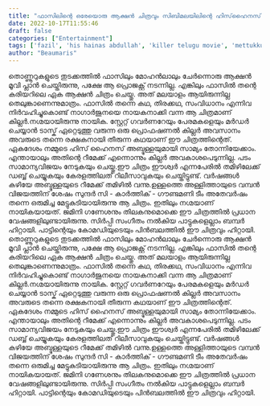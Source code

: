 ```yaml
---
title: "ഫാസിലിന്റെ ഒരേയൊരു ആക്ഷൻ ചിത്രവും സിബിമലയിലിന്റെ ഹിസ്‌ഹൈനസ് അബ്ദുള്ളയും തമ്മിലുള്ള ബന്ധം"
date: 2022-10-17T11:55:46
draft: false
categories: ["Entertainment"]
tags: ['fazil', 'his hainas abdullah', 'killer telugu movie', 'mettukkudi']
author: "Beaumaris"
---
```


<div class="xdj266r x11i5rnm xat24cr x1mh8g0r x1vvkbs x126k92a">
<div dir="auto">തൊണ്ണൂറുകളുടെ തുടക്കത്തിൽ ഫാസിലും മോഹൻലാലും ചേർന്നൊരു ആക്ഷൻ മൂവി പ്ലാൻ ചെയ്തിരുന്നു, പക്ഷേ ആ പ്രൊജക്റ്റ്‌ നടന്നില്ല. എങ്കിലും ഫാസിൽ തന്റെ കരിയറിലെ ഏക ആക്ഷൻ ചിത്രം ചെയ്തു. അത് മലയാളം ആയിരുന്നില്ല തെലുങ്കാണെന്നുമാത്രം. ഫാസിൽ തന്നെ കഥ, തിരക്കഥ, സംവിധാനം എന്നിവ നിർവഹിച്ചുകൊണ്ട് നാഗാർജുനയെ നായകനാക്കി വന്ന ആ ചിത്രമാണ് കില്ലർ.നഗ്മയായിരുന്നു നായിക. സ്റ്റേറ്റ് ഗവർണറേയും പേരമകളെയും മർഡർ ചെയ്യാൻ ടാസ്ക് ഏറ്റെടുത്തു വരുന്ന ഒരു പ്രൊഫഷണൽ കില്ലർ അവസാനം അവരുടെ തന്നെ രക്ഷകനായി തീരുന്ന കഥയാണ് ഈ ചിത്രത്തിന്റെത്. ഏകദേശം നമ്മുടെ ഹിസ് ഹൈനസ് അബ്ദുള്ളയുമായി സാമ്യം തോന്നിയേക്കാം. എന്തായാലും അതിന്റെ റീമേക്ക് എന്നൊന്നും കില്ലർ അവകാശപെടുന്നില്ല. പടം സാമാന്യവിജയം നേടുകയും ചെയ്തു.ഈ ചിത്രം ഈശ്വർ എന്നപേരിൽ തമിഴിലേക്ക് ഡബ്ബ് ചെയ്യുകയും കേരളത്തിലത് റിലീസാവുകയും ചെയ്തിട്ടുണ്ട്. വർഷങ്ങൾ കഴിയേ അബ്ദുള്ളയുടെ റീമേക്ക് തമിഴിൽ വന്നു.ഉള്ളത്തെ അള്ളിത്തായുടെ വമ്പൻ വിജയത്തിന് ശേഷം സുന്ദർ സി - കാർത്തിക് - ഗൗണ്ടമണി ടീം അതേവർഷം തന്നെ ഒരുമിച്ച മേട്ടുകുടിയായിരുന്നു ആ ചിത്രം. ഇതിലും നഗ്മയാണ് നായികയായത്. ജമിനി ഗണേശനും തിലകനുമൊക്കെ ഈ ചിത്രത്തിൽ പ്രധാന വേഷങ്ങളിലുണ്ടായിരുന്നു. സിർപ്പി സംഗീതം നൽകിയ പാട്ടുകളെല്ലാം ബമ്പർ ഹിറ്റായി. പാട്ടിന്റെയും കോമഡിയുടെയും പിൻബലത്തിൽ ഈ ചിത്രവും ഹിറ്റായി.</div>
</div>
തൊണ്ണൂറുകളുടെ തുടക്കത്തിൽ ഫാസിലും മോഹൻലാലും ചേർന്നൊരു ആക്ഷൻ മൂവി പ്ലാൻ ചെയ്തിരുന്നു, പക്ഷേ ആ പ്രൊജക്റ്റ്‌ നടന്നില്ല. എങ്കിലും ഫാസിൽ തന്റെ കരിയറിലെ ഏക ആക്ഷൻ ചിത്രം ചെയ്തു. അത് മലയാളം ആയിരുന്നില്ല തെലുങ്കാണെന്നുമാത്രം. ഫാസിൽ തന്നെ കഥ, തിരക്കഥ, സംവിധാനം എന്നിവ നിർവഹിച്ചുകൊണ്ട് നാഗാർജുനയെ നായകനാക്കി വന്ന ആ ചിത്രമാണ് കില്ലർ.നഗ്മയായിരുന്നു നായിക. സ്റ്റേറ്റ് ഗവർണറേയും പേരമകളെയും മർഡർ ചെയ്യാൻ ടാസ്ക് ഏറ്റെടുത്തു വരുന്ന ഒരു പ്രൊഫഷണൽ കില്ലർ അവസാനം അവരുടെ തന്നെ രക്ഷകനായി തീരുന്ന കഥയാണ് ഈ ചിത്രത്തിന്റെത്. ഏകദേശം നമ്മുടെ ഹിസ് ഹൈനസ് അബ്ദുള്ളയുമായി സാമ്യം തോന്നിയേക്കാം. എന്തായാലും അതിന്റെ റീമേക്ക് എന്നൊന്നും കില്ലർ അവകാശപെടുന്നില്ല. പടം സാമാന്യവിജയം നേടുകയും ചെയ്തു.ഈ ചിത്രം ഈശ്വർ എന്നപേരിൽ തമിഴിലേക്ക് ഡബ്ബ് ചെയ്യുകയും കേരളത്തിലത് റിലീസാവുകയും ചെയ്തിട്ടുണ്ട്. വർഷങ്ങൾ കഴിയേ അബ്ദുള്ളയുടെ റീമേക്ക് തമിഴിൽ വന്നു.ഉള്ളത്തെ അള്ളിത്തായുടെ വമ്പൻ വിജയത്തിന് ശേഷം സുന്ദർ സി - കാർത്തിക് - ഗൗണ്ടമണി ടീം അതേവർഷം തന്നെ ഒരുമിച്ച മേട്ടുകുടിയായിരുന്നു ആ ചിത്രം. ഇതിലും നഗ്മയാണ് നായികയായത്. ജമിനി ഗണേശനും തിലകനുമൊക്കെ ഈ ചിത്രത്തിൽ പ്രധാന വേഷങ്ങളിലുണ്ടായിരുന്നു. സിർപ്പി സംഗീതം നൽകിയ പാട്ടുകളെല്ലാം ബമ്പർ ഹിറ്റായി. പാട്ടിന്റെയും കോമഡിയുടെയും പിൻബലത്തിൽ ഈ ചിത്രവും ഹിറ്റായി.
